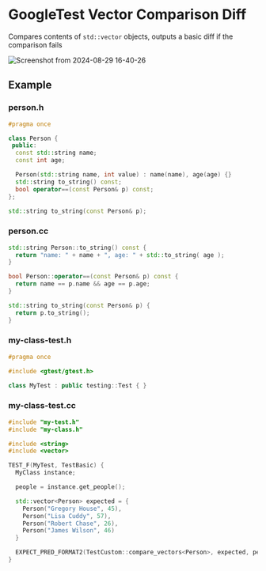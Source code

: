 # GoogleTest Vector Comparison Diff

Compares contents of `std::vector` objects, outputs a basic diff if the comparison fails

![Screenshot from 2024-08-29 16-40-26](https://github.com/user-attachments/assets/54937fd5-f01e-4360-abc9-fef18fd91a67)

## Example

### person.h
```c++
#pragma once

class Person {
 public:
  const std::string name;
  const int age;

  Person(std::string name, int value) : name(name), age(age) {}
  std::string to_string() const;
  bool operator==(const Person& p) const;
};

std::string to_string(const Person& p);
```

### person.cc
```c++
std::string Person::to_string() const {
  return "name: " + name + ", age: " + std::to_string( age );
}

bool Person::operator==(const Person& p) const {
  return name == p.name && age == p.age;
}

std::string to_string(const Person& p) {
  return p.to_string();
}
```

### my-class-test.h
```c++
#pragma once

#include <gtest/gtest.h>

class MyTest : public testing::Test { }
```

### my-class-test.cc
```c++
#include "my-test.h"
#include "my-class.h"

#include <string>
#include <vector>

TEST_F(MyTest, TestBasic) {
  MyClass instance;

  people = instance.get_people();

  std::vector<Person> expected = {
    Person("Gregory House", 45),
    Person("Lisa Cuddy", 57),
    Person("Robert Chase", 26),
    Person("James Wilson", 46)
  }

  EXPECT_PRED_FORMAT2(TestCustom::compare_vectors<Person>, expected, people);
}
```
